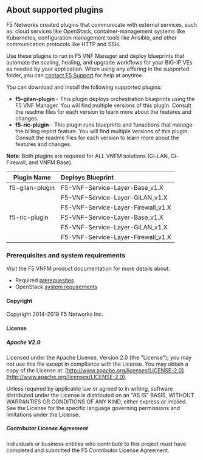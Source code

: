 ## About supported plugins
F5 Networks created plugins that communicate with external services, such as: cloud services like OpenStack, container-management systems like Kubernetes, configuration management tools like Ansible, and other communication protocols like HTTP and SSH.

Use these plugins to run in F5 VNF Manager and deploy blueprints that automate the scaling, healing, 
and upgrade workflows for your BIG-IP VEs as needed by your application. When using any offering in the supported folder, 
you can [contact F5 Support](https://www.f5.com/company/contact/regional-offices#product-support) for help at anytime.

You can download and install the following supported plugins:
- **f5-gilan-plugin** - This plugin deploys orchestration blueprints using the F5 VNF Manager. You will find multiple versions of this plugin. Consult the readme files for each version to learn more about the features and changes.
- **f5-ric-plugin** - This plugin runs blueprints and funactions that manage the billing report feature. You will find multiple versions of this plugin. Consult the readme files for each version to learn more about the features and changes.
  
**Note**: Both plugins are required for ALL VNFM solutions (Gi-LAN, Gi-Firewall, and VNFM Base).

| Plugin Name                   | Deploys Blueprint                                                 |                   
| ------------------------------| :-----------------------------------------------------------------|
| f5-gilan-plugin               | F5-VNF-Service-Layer-Base_v1.X                                    |                        
|                               | F5-VNF-Service-Layer-GiLAN_v1.X                                   |
|                               | F5-VNF-Service-Layer-Firewall_v1.X                                |
| f5-ric-plugin                 | F5-VNF-Service-Layer-Base_v1.X                                    |
|                               | F5-VNF-Service-Layer-GiLAN_v1.X                                   |
|                               | F5-VNF-Service-Layer-Firewall_v1.X                                |
                          


### Prerequisites and system requirements
Visit the F5 VNFM product documentation for more details about:
- Required <a href="https://clouddocs.f5.com/cloud/nfv/latest/setup.html#prerequisites" target="_blank">prerequesites</a>  
- OpenStack [system requirements](https://clouddocs.f5.com/cloud/nfv/latest/setup.html#private-cloud-environment-setup)

#### Copyright
Copyright 2014-2019 F5 Networks Inc.

#### License

##### Apache V2.0 
Licensed under the Apache License, Version 2.0 (the "License"); you may not use this file except in compliance with the License. You may obtain a copy of the License at: [http://www.apache.org/licenses/LICENSE-2.0](http://www.apache.org/licenses/LICENSE-2.0).

Unless required by applicable law or agreed to in writing, software distributed under the License is distributed on an "AS IS" BASIS, WITHOUT WARRANTIES OR CONDITIONS OF ANY KIND, either express or implied. See the License for the specific language governing permissions and limitations under the License.

##### Contributor License Agreement
Individuals or business entities who contribute to this project must have completed and submitted the F5 Contributor License Agreement.

